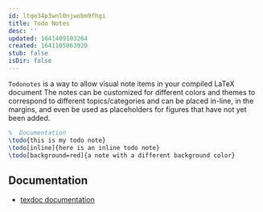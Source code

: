 ```yaml
---
id: ltqe34p3wnl0njwobm9fhgi
title: Todo Notes
desc: ''
updated: 1641409103264
created: 1641105063920
stub: false
isDir: false
---
```



`Todonotes` is a way to allow visual note items in your compiled LaTeX document The notes can be customized for different colors and themes to correspond to different topics/categories and can be placed in-line, in the margins, and even be used as placeholders for figures that have not yet been added. 

```latex
%  Documentation
\todo{this is my todo note}
\todo[inline]{here is an inline todo note}
\todo[background=red]{a note with a different background color}
```

## Documentation

- [texdoc documentation](http://texdoc.net/texmf-dist/doc/latex/todonotes/todonotes.pdf)

